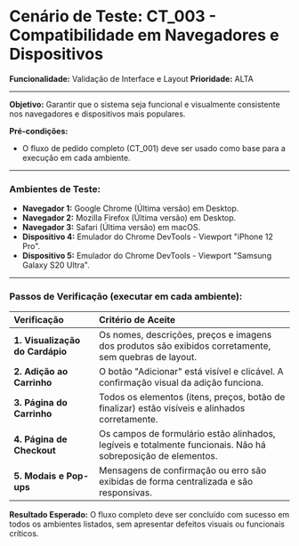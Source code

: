 # Cenário de Teste: CT_003 - Compatibilidade em Navegadores e Dispositivos

**Funcionalidade:** Validação de Interface e Layout
**Prioridade:** ALTA

---

**Objetivo:** Garantir que o sistema seja funcional e visualmente consistente nos navegadores e dispositivos mais populares.

**Pré-condições:**
- O fluxo de pedido completo (CT_001) deve ser usado como base para a execução em cada ambiente.

---

### Ambientes de Teste:
- **Navegador 1:** Google Chrome (Última versão) em Desktop.
- **Navegador 2:** Mozilla Firefox (Última versão) em Desktop.
- **Navegador 3:** Safari (Última versão) em macOS.
- **Dispositivo 4:** Emulador do Chrome DevTools - Viewport "iPhone 12 Pro".
- **Dispositivo 5:** Emulador do Chrome DevTools - Viewport "Samsung Galaxy S20 Ultra".

---

### Passos de Verificação (executar em cada ambiente):

| Verificação | Critério de Aceite |
| :--- | :--- |
| **1. Visualização do Cardápio** | Os nomes, descrições, preços e imagens dos produtos são exibidos corretamente, sem quebras de layout. |
| **2. Adição ao Carrinho** | O botão "Adicionar" está visível e clicável. A confirmação visual da adição funciona. |
| **3. Página do Carrinho** | Todos os elementos (itens, preços, botão de finalizar) estão visíveis e alinhados corretamente. |
| **4. Página de Checkout** | Os campos de formulário estão alinhados, legíveis e totalmente funcionais. Não há sobreposição de elementos. |
| **5. Modais e Pop-ups** | Mensagens de confirmação ou erro são exibidas de forma centralizada e são responsivas. |

**Resultado Esperado:** O fluxo completo deve ser concluído com sucesso em todos os ambientes listados, sem apresentar defeitos visuais ou funcionais críticos.
